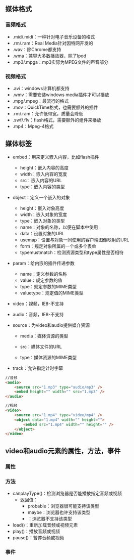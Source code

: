 ## 媒体格式

### 音频格式

* .mid/.midi：一种针对电子音乐设备的格式
* .rm/.ram：Real Media针对因特网开发的
* .wav：除Chrome都支持
* .wma：兼容大多数播放器，除了Ipod
* .mp3/.mpga：mp3实际为MPEG文件的声音部分

### 视频格式

* .avi：windows计算机都支持
* .wmv：需要安装windows media插件才可以播放
* .mpg/.mpeg：最流行的格式
* .mov：QuickTime格式，也需要额外的插件
* .rm/.ram：允许低带宽，质量会降低
* .swf/.flv：flash格式，需要额外的组件来播放
* .mp4：Mpeg-4格式

## 媒体标签

* embed：用来定义嵌入内容，比如flash插件

  * height：嵌入内容的高度
  * width：嵌入内容的宽度
  * src：嵌入内容的URL
  * type：嵌入内容的类型

* object：定义一个嵌入的对象

  * height：嵌入对象高度
  * width：嵌入对象的宽度
  * type：嵌入对象的类型
  * name：对象的名称，以便在脚本中使用
  * data：设置对象的URL
  * usemap：设置与对象一同使用的客户端图像映射的URL
  * form：规定对象所属的一个或多个表单
  * typemustmatch：检测资源类型和type属性是否相符

* param：给内嵌的插件传递参数

  * name：定义参数的名称
  * value：规定参数的值
  * type：规定参数的MIME类型
  * valuetype：规定值的MIME类型

* video：视频，IE8-不支持

* audio：音频，IE8-不支持

* source：为video和audio提供媒介资源

  * media：媒体资源的类型

  * src：媒体文件的URL

  * type：媒体资源的MIME类型

* track：允许指定计时字幕

```markdown
//音频
<audio>
    <source src="1.mp3" type="audio/mp3" />
    <embed height="" width="" src="1.mp3" />
</audio>

//视频
<video>
    <source src="1.mp4" type="video/mp4" />
    <object data="1.mp4" width="" height="">
        <embed src="1.mp4" width="" height="" />
    </object>
</video>
```

## video和audio元素的属性，方法，事件

### 属性

### 方法

* canplayType\(\)：检测浏览器是否能播放指定音频或视频
  * 返回值：
    * probable：浏览器很可能支持该类型
    * maybe：浏览器也许支持该类型
    * ：浏览器不支持该类型
* load\(\)：重新加载音频或视频元素
* play\(\)：播放音频或视频
* pause\(\)：暂停音频或视频

### 事件



